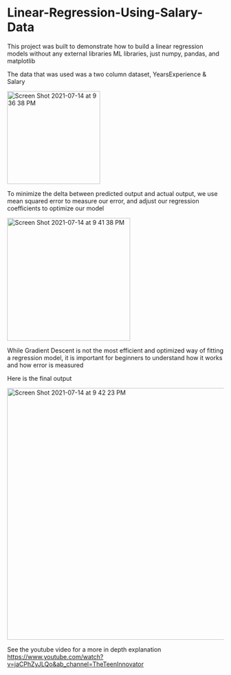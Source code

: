 # Linear-Regression-Using-Salary-Data
This project was built to demonstrate how to build a linear regression models without any external libraries ML libraries, just numpy, pandas, and matplotlib

The data that was used was a two column dataset, YearsExperience & Salary

<img width="216" alt="Screen Shot 2021-07-14 at 9 36 38 PM" src="https://user-images.githubusercontent.com/75957506/125714253-a1a0c4f8-47f8-4e5e-8c86-4663922fa681.png">

To minimize the delta between predicted output and actual output, we use mean squared error to measure our error, and adjust our regression coefficients to optimize our model

<img width="286" alt="Screen Shot 2021-07-14 at 9 41 38 PM" src="https://user-images.githubusercontent.com/75957506/125714639-50414101-44e4-43a4-b975-133db3406307.png">


While Gradient Descent is not the most efficient and optimized way of fitting a regression model, it is important for beginners to understand how it works and how error is measured

Here is the final output

<img width="586" alt="Screen Shot 2021-07-14 at 9 42 23 PM" src="https://user-images.githubusercontent.com/75957506/125714685-6d68699e-64b0-45d9-aeac-5934035609f1.png">

See the youtube video for a more in depth explanation
https://www.youtube.com/watch?v=jaCPhZyJLQo&ab_channel=TheTeenInnovator
